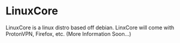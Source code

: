 # LinuxCore
LinuxCore is a linux distro based off debian. LinxCore will come with ProtonVPN, Firefox, etc. (More Information Soon...)
